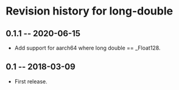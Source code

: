 # Revision history for long-double

## 0.1.1  -- 2020-06-15

* Add support for aarch64 where long double == _Float128.

## 0.1  -- 2018-03-09

* First release.
